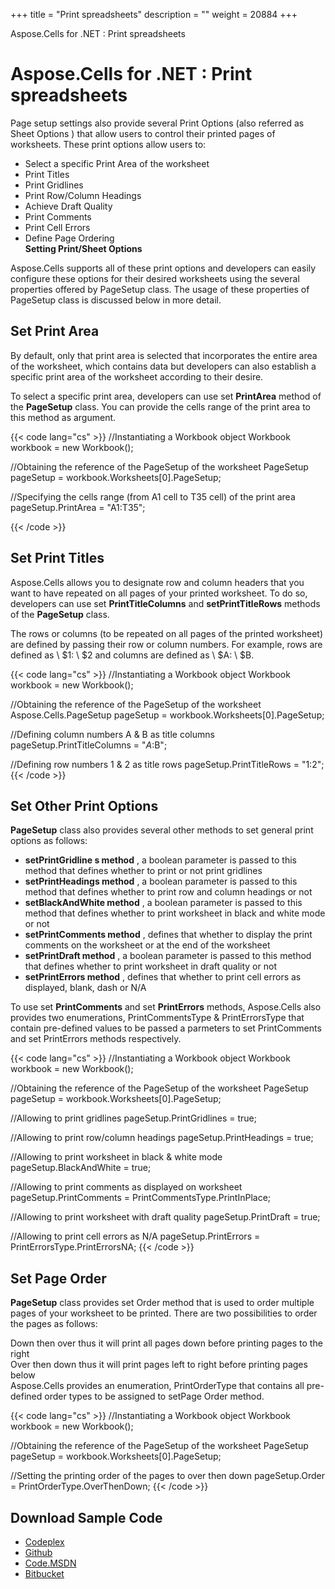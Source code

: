 +++
title = "Print spreadsheets" 
description = "" 
weight = 20884 
+++

Aspose.Cells for .NET : Print spreadsheets  

# Aspose.Cells for .NET : Print spreadsheets


Page setup settings also provide several Print Options (also referred as Sheet Options ) that allow users to control their printed pages of worksheets. These print options allow users to:

*   Select a specific Print Area of the worksheet
*   Print Titles
*   Print Gridlines
*   Print Row/Column Headings
*   Achieve Draft Quality
*   Print Comments
*   Print Cell Errors
*   Define Page Ordering  
    **Setting Print/Sheet Options**

Aspose.Cells supports all of these print options and developers can easily configure these options for their desired worksheets using the several properties offered by PageSetup class. The usage of these properties of PageSetup class is discussed below in more detail.

## Set Print Area

By default, only that print area is selected that incorporates the entire area of the worksheet, which contains data but developers can also establish a specific print area of the worksheet according to their desire.

To select a specific print area, developers can use set **PrintArea** method of the **PageSetup** class. You can provide the cells range of the print area to this method as argument.

{{< code lang="cs" >}}
//Instantiating a Workbook object
Workbook workbook = new Workbook();

//Obtaining the reference of the PageSetup of the worksheet
PageSetup pageSetup = workbook.Worksheets[0].PageSetup;

//Specifying the cells range (from A1 cell to T35 cell) of the print area
pageSetup.PrintArea = "A1:T35";

{{< /code >}}

## Set Print Titles

Aspose.Cells allows you to designate row and column headers that you want to have repeated on all pages of your printed worksheet. To do so, developers can use set **PrintTitleColumns** and **setPrintTitleRows** methods of the **PageSetup** class.

The rows or columns (to be repeated on all pages of the printed worksheet) are defined by passing their row or column numbers. For example, rows are defined as \\ $1: \\ $2 and columns are defined as \\ $A: \\ $B.

{{< code lang="cs" >}}
//Instantiating a Workbook object
Workbook workbook = new Workbook();

//Obtaining the reference of the PageSetup of the worksheet
Aspose.Cells.PageSetup pageSetup = workbook.Worksheets[0].PageSetup;

//Defining column numbers A & B as title columns
pageSetup.PrintTitleColumns = "$A:$B";

//Defining row numbers 1 & 2 as title rows
pageSetup.PrintTitleRows = "$1:$2";
{{< /code >}}

## Set Other Print Options

**PageSetup** class also provides several other methods to set general print options as follows:

*   **setPrintGridline s method** , a boolean parameter is passed to this method that defines whether to print or not print gridlines
*   **setPrintHeadings method** , a boolean parameter is passed to this method that defines whether to print row and column headings or not
*   **setBlackAndWhite method** , a boolean parameter is passed to this method that defines whether to print worksheet in black and white mode or not
*   **setPrintComments method** , defines that whether to display the print comments on the worksheet or at the end of the worksheet
*   **setPrintDraft method** , a boolean parameter is passed to this method that defines whether to print worksheet in draft quality or not
*   **setPrintErrors method** , defines that whether to print cell errors as displayed, blank, dash or N/A

To use set **PrintComments** and set **PrintErrors** methods, Aspose.Cells also provides two enumerations, PrintCommentsType & PrintErrorsType that contain pre-defined values to be passed a parmeters to set PrintComments and set PrintErrors methods respectively.

{{< code lang="cs" >}}
//Instantiating a Workbook object
Workbook workbook = new Workbook();

//Obtaining the reference of the PageSetup of the worksheet
PageSetup pageSetup = workbook.Worksheets[0].PageSetup;

//Allowing to print gridlines
pageSetup.PrintGridlines = true;

//Allowing to print row/column headings
pageSetup.PrintHeadings = true;

//Allowing to print worksheet in black & white mode
pageSetup.BlackAndWhite = true;

//Allowing to print comments as displayed on worksheet
pageSetup.PrintComments = PrintCommentsType.PrintInPlace;

//Allowing to print worksheet with draft quality
pageSetup.PrintDraft = true;

//Allowing to print cell errors as N/A
pageSetup.PrintErrors = PrintErrorsType.PrintErrorsNA;
{{< /code >}}

## Set Page Order

**PageSetup** class provides set Order method that is used to order multiple pages of your worksheet to be printed. There are two possibilities to order the pages as follows:

Down then over thus it will print all pages down before printing pages to the right  
Over then down thus it will print pages left to right before printing pages below  
Aspose.Cells provides an enumeration, PrintOrderType that contains all pre-defined order types to be assigned to setPage Order method.

{{< code lang="cs" >}}
//Instantiating a Workbook object
Workbook workbook = new Workbook();

//Obtaining the reference of the PageSetup of the worksheet
PageSetup pageSetup = workbook.Worksheets[0].PageSetup;

//Setting the printing order of the pages to over then down
pageSetup.Order = PrintOrderType.OverThenDown;
{{< /code >}}

## Download Sample Code

*   [Codeplex](https://asposecellsopenxml.codeplex.com/releases/view/619160)
*   [Github](https://github.com/aspose-cells/Aspose.Cells-for-.NET/releases/tag/MissingFeaturesOpenXMLExcelv1.1)
*   [Code.MSDN](https://code.msdn.microsoft.com/AsposeCells-Features-8fba7c3c)
*   [Bitbucket](https://bitbucket.org/asposemarketplace/aspose-for-openxml/downloads/Print%20Spreadsheet%20with%20Options%20%28Aspose.Cells%29.zip)

